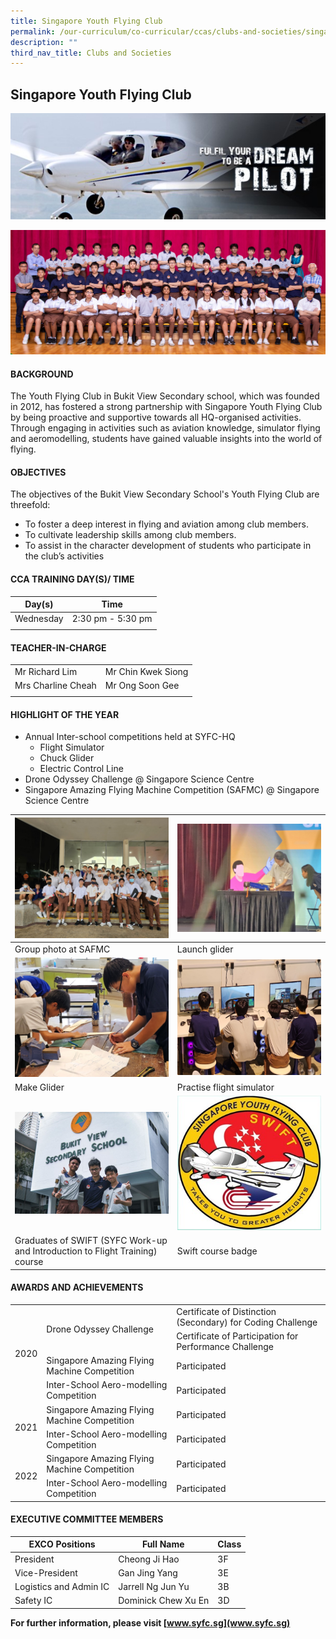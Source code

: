 ```yaml
---
title: Singapore Youth Flying Club
permalink: /our-curriculum/co-curricular/ccas/clubs-and-societies/singapore-youth-flying-club/
description: ""
third_nav_title: Clubs and Societies
---
```

## **Singapore Youth Flying Club**

<img src="/images/rwimage_1%20(600%20x%20202).jpg">

![](/images/CCA%20Page/Group%20Photo/youth%20flying%20club%20_formal.jpg)

#### BACKGROUND

The Youth Flying Club in Bukit View Secondary school, which was founded in 2012, has fostered a strong partnership with Singapore Youth Flying Club by being proactive and supportive towards all HQ-organised activities. Through engaging in activities such as aviation knowledge, simulator flying and aeromodelling, students have gained valuable insights into the world of flying.

#### OBJECTIVES

The objectives of the Bukit View Secondary School's Youth Flying Club are threefold:
* To foster a deep interest in flying and aviation among club members.
* To cultivate leadership skills among club members.
* To assist in the character development of students who participate in the club’s activities

#### CCA TRAINING DAY(S)/ TIME

| Day(s) | Time |
| --- | --- | 
| Wednesday | 2:30 pm - 5:30 pm |
| | |

#### TEACHER-IN-CHARGE

| | |
| --- | --- |
| Mr Richard Lim | Mr Chin Kwek Siong | 
| Mrs Charline Cheah | Mr Ong Soon Gee|
| | |

#### HIGHLIGHT OF THE YEAR

* Annual Inter-school competitions held at SYFC-HQ 
	* Flight Simulator
	* Chuck Glider
	* Electric Control Line
* Drone Odyssey Challenge @ Singapore Science Centre
* Singapore Amazing Flying Machine Competition (SAFMC) @ Singapore Science Centre



| ![](/images/CCA%20Page/Clubs%20and%20Societies/Youth%20Flying%20Club/group%20photo%20@safmc.jpg) | ![](/images/CCA%20Page/Clubs%20and%20Societies/Youth%20Flying%20Club/launch%20glider.jpg) | 
| -------- | -------- |
| Group photo at SAFMC  | Launch glider     |
![](/images/CCA%20Page/Clubs%20and%20Societies/Youth%20Flying%20Club/make%20glider.jpg)|![](/images/CCA%20Page/Clubs%20and%20Societies/Youth%20Flying%20Club/practise%20flight%20simulator.jpg)|
|Make Glider|Practise flight simulator|
|![](/images/CCA%20Page/Clubs%20and%20Societies/Youth%20Flying%20Club/graduates%20of%20swift%20(syfc%20work-up%20and%20introduction%20to%20flight%20training)%20course.jpg)|![](/images/CCA%20Page/Clubs%20and%20Societies/Youth%20Flying%20Club/swift%20course%20badge.jpg)|
|Graduates of SWIFT (SYFC Work-up and Introduction to Flight Training) course |Swift course badge|

#### AWARDS AND ACHIEVEMENTS

<table>
	<tbody><tr>
		<td rowspan="4"> 2020 </td>
		<td rowspan="2"> Drone Odyssey Challenge </td>
		<td> Certificate of Distinction (Secondary) for Coding Challenge </td>
	</tr>
	<tr>
		<td> Certificate of Participation for Performance Challenge </td>
	</tr>	
		<tr><td> Singapore Amazing Flying Machine Competition </td><td>Participated</td></tr>
		<tr><td> Inter-School Aero-modelling Competition </td><td>Participated</td></tr>
	<tr>
		<td rowspan="2"> 2021 </td>
		<td> Singapore Amazing Flying Machine Competition </td>
	<td>Participated</td>
	</tr><tr><td> Inter-School Aero-modelling Competition </td><td>Participated</td></tr>
	<tr> 
		<td rowspan="2"> 2022 </td>
		<td> Singapore Amazing Flying Machine Competition </td>
	<td>Participated</td>
	</tr><tr><td> Inter-School Aero-modelling Competition </td>
		<td>Participated</td></tr>
</tbody></table>


#### EXECUTIVE COMMITTEE MEMBERS



|EXCO Positions|	Full Name|	Class|
| -------- | -------- | -------- |
|President	|Cheong Ji Hao	|3F|
|Vice-President|	Gan Jing Yang|	3E|
|Logistics and Admin IC	|Jarrell Ng Jun Yu |	3B|
|Safety IC|	Dominick Chew Xu En|	3D|




**For further information, please visit [www.syfc.sg](www.syfc.sg)**